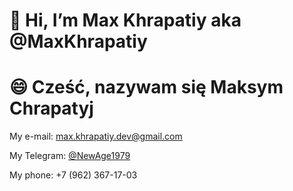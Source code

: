 # 👋 Hi, I’m Max Khrapatiy aka @MaxKhrapatiy
# 😄 Cześć, nazywam się Maksym Chrapatyj
<!--
- 👀 I’m interested in ...
- 🌱 I’m currently learning ...
- 💞️ I’m looking to collaborate on ...
- 📫 How to reach me ...
- 😄 Pronouns: ...
- ⚡ Fun fact: ...
-->
My e-mail: <max.khrapatiy.dev@gmail.com>

My Telegram: [@NewAge1979](https://t.me/NewAge1979)

My phone: +7 (962) 367-17-03
<!---
MaxKhrapatiy/MaxKhrapatiy is a ✨ special ✨ repository because its `README.md` (this file) appears on your GitHub profile.
You can click the Preview link to take a look at your changes.
--->
